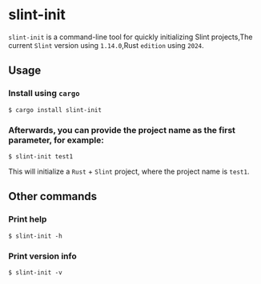 # slint-init

`slint-init` is a command-line tool for quickly initializing Slint projects,The current `Slint` version using `1.14.0`,Rust `edition` using `2024`.

## Usage

### Install using `cargo`

```shell
$ cargo install slint-init
```

### Afterwards, you can provide the project name as the first parameter, for example:

```shell
$ slint-init test1
```

This will initialize a `Rust` + `Slint` project, where the project name is `test1`.

## Other commands

### Print help

```shell
$ slint-init -h
```

### Print version info

```shell
$ slint-init -v
```
